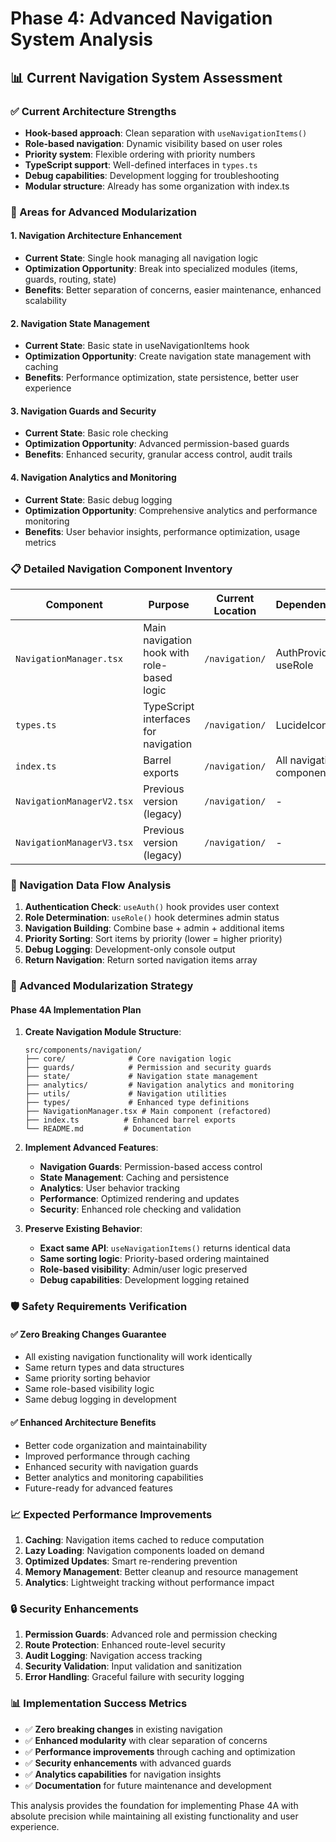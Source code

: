 # Phase 4: Advanced Navigation System Analysis

## 📊 **Current Navigation System Assessment**

### **✅ Current Architecture Strengths**
- **Hook-based approach**: Clean separation with `useNavigationItems()`
- **Role-based navigation**: Dynamic visibility based on user roles
- **Priority system**: Flexible ordering with priority numbers
- **TypeScript support**: Well-defined interfaces in `types.ts`
- **Debug capabilities**: Development logging for troubleshooting
- **Modular structure**: Already has some organization with index.ts

### **🔧 Areas for Advanced Modularization**

#### **1. Navigation Architecture Enhancement**
- **Current State**: Single hook managing all navigation logic
- **Optimization Opportunity**: Break into specialized modules (items, guards, routing, state)
- **Benefits**: Better separation of concerns, easier maintenance, enhanced scalability

#### **2. Navigation State Management**
- **Current State**: Basic state in useNavigationItems hook
- **Optimization Opportunity**: Create navigation state management with caching
- **Benefits**: Performance optimization, state persistence, better user experience

#### **3. Navigation Guards and Security**
- **Current State**: Basic role checking
- **Optimization Opportunity**: Advanced permission-based guards
- **Benefits**: Enhanced security, granular access control, audit trails

#### **4. Navigation Analytics and Monitoring**
- **Current State**: Basic debug logging
- **Optimization Opportunity**: Comprehensive analytics and performance monitoring
- **Benefits**: User behavior insights, performance optimization, usage metrics

### **📋 Detailed Navigation Component Inventory**

| **Component** | **Purpose** | **Current Location** | **Dependencies** |
|---------------|-------------|---------------------|------------------|
| `NavigationManager.tsx` | Main navigation hook with role-based logic | `/navigation/` | AuthProvider, useRole |
| `types.ts` | TypeScript interfaces for navigation | `/navigation/` | LucideIcon |
| `index.ts` | Barrel exports | `/navigation/` | All navigation components |
| `NavigationManagerV2.tsx` | Previous version (legacy) | `/navigation/` | - |
| `NavigationManagerV3.tsx` | Previous version (legacy) | `/navigation/` | - |

### **🔄 Navigation Data Flow Analysis**

1. **Authentication Check**: `useAuth()` hook provides user context
2. **Role Determination**: `useRole()` hook determines admin status
3. **Navigation Building**: Combine base + admin + additional items
4. **Priority Sorting**: Sort items by priority (lower = higher priority)
5. **Debug Logging**: Development-only console output
6. **Return Navigation**: Return sorted navigation items array

### **🎯 Advanced Modularization Strategy**

#### **Phase 4A Implementation Plan**

1. **Create Navigation Module Structure**:
   ```
   src/components/navigation/
   ├── core/              # Core navigation logic
   ├── guards/            # Permission and security guards
   ├── state/             # Navigation state management
   ├── analytics/         # Navigation analytics and monitoring
   ├── utils/             # Navigation utilities
   ├── types/             # Enhanced type definitions
   ├── NavigationManager.tsx # Main component (refactored)
   ├── index.ts          # Enhanced barrel exports
   └── README.md         # Documentation
   ```

2. **Implement Advanced Features**:
   - **Navigation Guards**: Permission-based access control
   - **State Management**: Caching and persistence
   - **Analytics**: User behavior tracking
   - **Performance**: Optimized rendering and updates
   - **Security**: Enhanced role checking and validation

3. **Preserve Existing Behavior**:
   - **Exact same API**: `useNavigationItems()` returns identical data
   - **Same sorting logic**: Priority-based ordering maintained
   - **Role-based visibility**: Admin/user logic preserved
   - **Debug capabilities**: Development logging retained

### **🛡️ Safety Requirements Verification**

#### **✅ Zero Breaking Changes Guarantee**
- All existing navigation functionality will work identically
- Same return types and data structures
- Same priority sorting behavior
- Same role-based visibility logic
- Same debug logging in development

#### **✅ Enhanced Architecture Benefits**
- Better code organization and maintainability
- Improved performance through caching
- Enhanced security with navigation guards
- Better analytics and monitoring capabilities
- Future-ready for advanced features

### **📈 Expected Performance Improvements**

1. **Caching**: Navigation items cached to reduce computation
2. **Lazy Loading**: Navigation components loaded on demand
3. **Optimized Updates**: Smart re-rendering prevention
4. **Memory Management**: Better cleanup and resource management
5. **Analytics**: Lightweight tracking without performance impact

### **🔒 Security Enhancements**

1. **Permission Guards**: Advanced role and permission checking
2. **Route Protection**: Enhanced route-level security
3. **Audit Logging**: Navigation access tracking
4. **Security Validation**: Input validation and sanitization
5. **Error Handling**: Graceful failure with security logging

### **📊 Implementation Success Metrics**

- ✅ **Zero breaking changes** in existing navigation
- ✅ **Enhanced modularity** with clear separation of concerns
- ✅ **Performance improvements** through caching and optimization
- ✅ **Security enhancements** with advanced guards
- ✅ **Analytics capabilities** for navigation insights
- ✅ **Documentation** for future maintenance and development

This analysis provides the foundation for implementing Phase 4A with absolute precision while maintaining all existing functionality and user experience.
